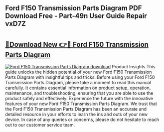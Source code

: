 ## Ford F150 Transmission Parts Diagram PDF Download Free - Part-49n User Guide Repair vxD7Z

# <h2><a href="http://dftm7s.blite.top/?on=Ford+F150+Transmission+Parts+Diagram">🔗Download New 👉🔴 Ford F150 Transmission Parts Diagram</a></h2>

[![Ford F150 Transmission Parts Diagram download](https://i.imgur.com/lujVjoI.png)](http://dftm7s.blite.top/?on=Ford+F150+Transmission+Parts+Diagram)
Product Insights This guide unlocks the hidden potential of your new Ford F150 Transmission Parts Diagram with insightful tips and tricks. Before using your Ford F150 Transmission Parts Diagram, please take a moment to read this manual carefully. It contains essential information on product setup, operation, maintenance, and troubleshooting, ensuring that you are able to use the product safely and effectively. Experience the future with the innovative features of your new Ford F150 Transmission Parts Diagram. We trust that the Ford F150 Transmission Parts Diagram has been an accurate and detailed resource in your efforts to learn the ins and outs of your new device. In case of any queries or concerns, please do not hesitate to reach out to our customer service team.
